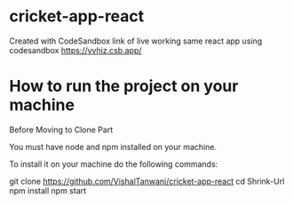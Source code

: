 # cricket-app-react
Created with CodeSandbox
link of live working same react app using codesandbox https://yvhiz.csb.app/
# How to run the project on your machine
Before Moving to Clone Part

You must have node and npm installed on your machine.

To install it on your machine do the following commands:

  git clone https://github.com/VishalTanwani/cricket-app-react
  cd Shrink-Url
  npm install
  npm start

